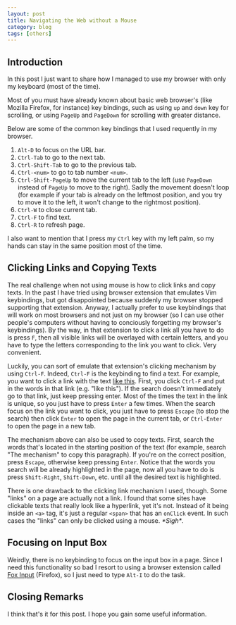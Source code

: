 ```yaml
---
layout: post
title: Navigating the Web without a Mouse
category: blog
tags: [others]
---
```


## Introduction

In this post I just want to share how I managed to use my browser with
only my keyboard (most of the time).

Most of you must have already known about basic web browser's (like
Mozilla Firefox, for instance) key bindings, such as using `up` and
`down` key for scrolling, or using `PageUp` and `PageDown` for
scrolling with greater distance.

Below are some of the common key bindings that I used requently in my
browser.

1. `Alt-D` to focus on the URL bar.
2. `Ctrl-Tab` to go to the next tab.
3. `Ctrl-Shift-Tab` to go to the previous tab.
4. `Ctrl-<num>` to go to tab number `<num>`.
5. `Ctrl-Shift-PageUp` to move the current tab to the left (use `PageDown`
   instead of `PageUp` to move to the right). Sadly the movement doesn't
   loop (for example if your tab is already on the leftmost position,
   and you try to move it to the left, it won't change to the
   rightmost position).
6. `Ctrl-W` to close current tab.
7. `Ctrl-F` to find text.
8. `Ctrl-R` to refresh page.

I also want to mention that I press my `Ctrl` key with my left palm,
so my hands can stay in the same position most of the time.

## Clicking Links and Copying Texts

The real challenge when not using mouse is how to click links and copy
texts. In the past I have tried using browser extension that emulates
Vim keybindings, but got disappointed because suddenly my browser
stopped supporting that extension. Anyway, I actually prefer to use
keybindings that will work on most browsers and not just on my browser
(so I can use other people's computers without having to conciously
forgetting my browser's keybindings). By the way, in that extension to
click a link all you have to do is press `F`, then all visible links
will be overlayed with certain letters, and you have to type the
letters corresponding to the link you want to click. Very convenient.

Luckily, you can sort of emulate that extension's clicking mechanism
by using `Ctrl-F`. Indeed, `Ctrl-F` is the keybinding to find a text. For
example, you want to click a link with the text [like this](https://www.duckduckgo.com). First, you
click `Ctrl-F` and put in the words in that link (e.g. "like this"). If
the search doesn't immediately go to that link, just keep pressing
enter. Most of the times the text in the link is unique, so you just
have to press `Enter` a few times. When the search focus on the link you
want to click, you just have to press `Escape` (to stop the search) then
click `Enter` to open the page in the current tab, or `Ctrl-Enter` to open
the page in a new tab.

The mechanism above can also be used to copy texts. First, search the
words that's located in the starting position of the text (for
example, search "The mechanism" to copy this paragraph). If you're on
the correct position, press `Escape`, otherwise keep pressing
`Enter`. Notice that the words you search will be already highlighted in
the page, now all you have to do is press `Shift-Right`, `Shift-Down`,
etc. until all the desired text is highlighted.

There is one drawback to the clicking link mechanism I used,
though. Some "links" on a page are actually not a link. I found that
some sites have clickable texts that really look like a hyperlink, yet
it's not. Instead of it being inside an `<a>` tag, it's just a regular
`<span>` that has an `onClick` event. In such cases the "links" can only
be clicked using a mouse. *\*Sigh\**.

## Focusing on Input Box

Weirdly, there is no keybinding to focus on the input box in a
page. Since I need this functionality so bad I resort to using a
browser extension called [Fox Input](https://addons.mozilla.org/en-US/firefox/addon/fox-input/) (Firefox), so I just need to type
`Alt-I` to do the task.

## Closing Remarks

I think that's it for this post. I hope you gain some useful information.
